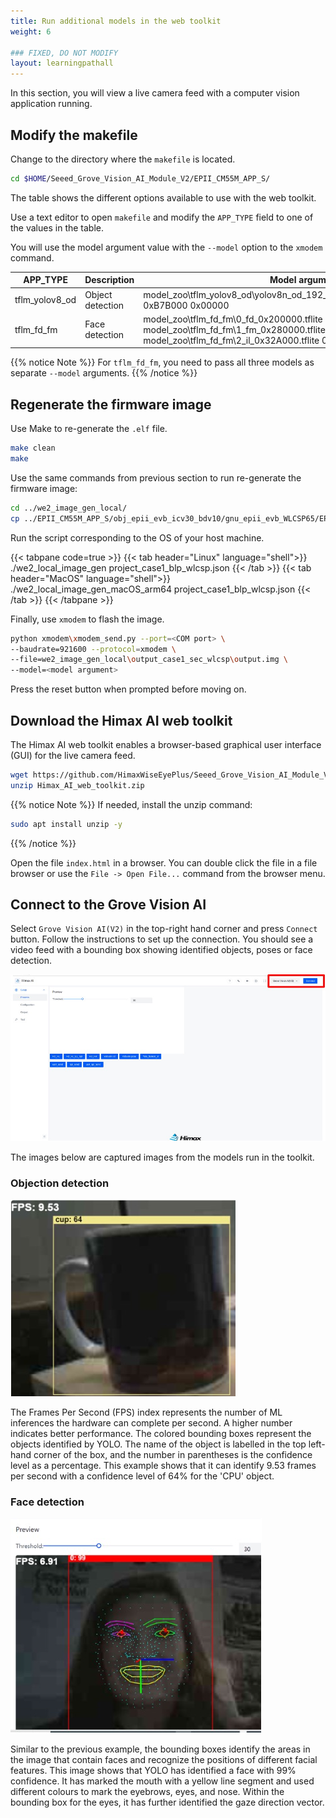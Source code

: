 ```yaml
---
title: Run additional models in the web toolkit
weight: 6

### FIXED, DO NOT MODIFY
layout: learningpathall
---
```


In this section, you will view a live camera feed with a computer vision application running.

## Modify the makefile

Change to the directory where the `makefile` is located. 

```bash
cd $HOME/Seeed_Grove_Vision_AI_Module_V2/EPII_CM55M_APP_S/
```

The table shows the different options available to use with the web toolkit. 

Use a text editor to open `makefile` and modify the `APP_TYPE` field to one of the values in the table. 

You will use the model argument value with the `--model` option to the `xmodem` command.

|APP_TYPE           |Description        | Model argument |
|---                |---                |---
|tflm_yolov8_od     |Object detection   | model_zoo\tflm_yolov8_od\yolov8n_od_192_delete_transpose_0xB7B000.tflite 0xB7B000 0x00000 |
|tflm_fd_fm         |Face detection     | model_zoo\tflm_fd_fm\0_fd_0x200000.tflite 0x200000 0x00000 model_zoo\tflm_fd_fm\1_fm_0x280000.tflite 0x280000 0x00000 model_zoo\tflm_fd_fm\2_il_0x32A000.tflite 0x32A000 0x00000 |

{{% notice Note %}}
For `tflm_fd_fm`, you need to pass all three models as separate `--model` arguments.
{{% /notice %}}


## Regenerate the firmware image

Use Make to re-generate the `.elf` file.

```bash
make clean
make
```

Use the same commands from previous section to run re-generate the firmware image:

```bash
cd ../we2_image_gen_local/
cp ../EPII_CM55M_APP_S/obj_epii_evb_icv30_bdv10/gnu_epii_evb_WLCSP65/EPII_CM55M_gnu_epii_evb_WLCSP65_s.elf input_case1_secboot/
```

Run the script corresponding to the OS of your host machine.

{{< tabpane code=true >}}
  {{< tab header="Linux" language="shell">}}
./we2_local_image_gen project_case1_blp_wlcsp.json
  {{< /tab >}}
  {{< tab header="MacOS" language="shell">}}
./we2_local_image_gen_macOS_arm64 project_case1_blp_wlcsp.json
  {{< /tab >}}
{{< /tabpane >}}


Finally, use `xmodem` to flash the image.

```bash
python xmodem\xmodem_send.py --port=<COM port> \
--baudrate=921600 --protocol=xmodem \
--file=we2_image_gen_local\output_case1_sec_wlcsp\output.img \
--model=<model argument>
```

Press the reset button when prompted before moving on.

## Download the Himax AI web toolkit

The Himax AI web toolkit enables a browser-based graphical user interface (GUI) for the live camera feed.

```bash
wget https://github.com/HimaxWiseEyePlus/Seeed_Grove_Vision_AI_Module_V2/releases/download/v1.1/Himax_AI_web_toolkit.zip
unzip Himax_AI_web_toolkit.zip
```

{{% notice Note %}}
If needed, install the unzip command:

```bash
sudo apt install unzip -y
```
{{% /notice %}}

Open the file `index.html` in a browser. You can double click the file in a file browser or use the `File -> Open File...` command from the browser menu.

## Connect to the Grove Vision AI

Select `Grove Vision AI(V2)` in the top-right hand corner and press `Connect` button. Follow the instructions to set up the connection. You should see a video feed with a bounding box showing identified objects, poses or face detection.

![Himax web UI](./himax_web_ui.jpg)

The images below are captured images from the models run in the toolkit.

### Objection detection
![object_detection](./object_detection.jpg)

The Frames Per Second (FPS) index represents the number of ML inferences the hardware can complete per second. A higher number indicates better performance. The colored bounding boxes represent the objects identified by YOLO. The name of the object is labelled in the top left-hand corner of the box, and the number in parentheses is the confidence level as a percentage. This example shows that it can identify 9.53 frames per second with a confidence level of 64% for the 'CPU' object.

### Face detection
![object_detection](./face_detection.jpg)

Similar to the previous example, the bounding boxes identify the areas in the image that contain faces and recognize the positions of different facial features. This image shows that YOLO has identified a face with 99% confidence. It has marked the mouth with a yellow line segment and used different colours to mark the eyebrows, eyes, and nose. Within the bounding box for the eyes, it has further identified the gaze direction vector.
